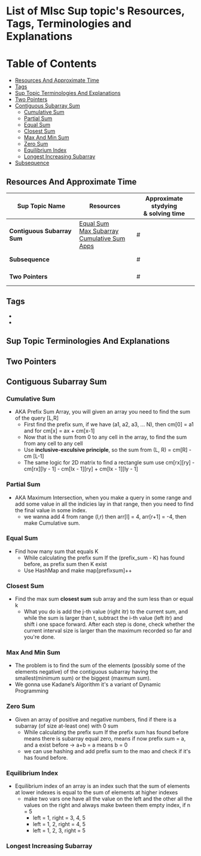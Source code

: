 # List of MIsc Sup topic's Resources, Tags, Terminologies and Explanations 

Table of Contents
================= 

- [Resources And Approximate Time](#resources-and-approximate-time)
- [Tags](#tags)
- [Sup Topic Terminologies And Explanations](#sup-topic-terminologies-and-explanations)
- [Two Pointers](#two-pointers)
- [Contiguous Subarray Sum](#contiguous-subaaray-sum)
  * [Cumulative Sum](#cumulative-sum)
  * [Partial Sum](#partial-sum)
  * [Equal Sum](#equal-sum)
  * [Closest Sum](#closest-sum)
  * [Max And Min Sum](#max-and-min-sum)
  * [Zero Sum](#zero-sum)
  * [Equilibrium Index](#equilibrium-index)
  * [Longest Increasing Subarray](#longest-increasing-subarray)
- [Subsequence](#subsequence)
   
   

## Resources And Approximate Time

Sup Topic Name   | Resources   | Approximate stydying <br> & solving time
-------------| -------------   |-------------   
**Contiguous Subarray Sum**|[Equal Sum](https://leetcode.com/problems/subarray-sum-equals-k/solution/)<br>[Max Subarray](https://en.wikipedia.org/wiki/Maximum_subarray_problem)<br> [Cumulative Sum Apps](https://www.geeksforgeeks.org/prefix-sum-array-implementation-applications-competitive-programming/)<br>| #
**Subsequence**|[]()<br>[]()<br> | #
**Two Pointers**|[]()<br>[]()<br> | #

## Tags
-
-

## Sup Topic Terminologies And Explanations
## Two Pointers
## Contiguous Subarray Sum
### Cumulative Sum
- AKA Prefix Sum Array, you will given an array you need to find the sum of the query [L,R]
  - First find the prefix sum, if we have (a1, a2, a3, ... N), then cm[0] = a1 and for cm[x] = ax + cm[x-1]
  - Now that is the sum from 0 to any cell in the array, to find the sum from any cell to any cell
  - Use **inclusive-exculsive principle**, so the sum from (L, R) = cm[R] - cm [L-1]
  - The same logic for 2D matrix to find a rectangle sum use cm[rx][ry] - cm[rx][ly - 1] - cm[lx - 1][ry] + cm[lx - 1][ly - 1]
### Partial Sum
- AKA Maximum Intersection, when you make a query in some range and add some value in all the indicies lay in that range, then you need to find the final value in some index.
   - we wanna add 4 from range (l,r) then arr[l] = 4, arr[r+1] = -4, then make Cumulative sum.

### Equal Sum
- Find how many sum that equals K
  - While calculating the prefix sum If the (prefix_sum - K) has found before, as prefix sum then K exist
  - Use HashMap and make map[prefixsum]++
### Closest Sum
- Find the max sum **closest sum** sub array and the sum less than or equal k
  - What you do is add the j-th value (right itr) to the current sum, and while the sum is larger than t, subtract the i-th value (left itr) and shift i one space forward. After each step is done, check whether the current interval size is larger than the maximum recorded so far and you're done.
### Max And Min Sum
- The problem is to find the sum of the elements (possibly some of the elements negative) of the contiguous subarray having the smallest(minimum sum) or the biggest (maxmum sum).
- We gonna use Kadane’s Algorithm it's a variant of Dynamic Programming
### Zero Sum
- Given an array of positive and negative numbers, find if there is a subarray (of size at-least one) with 0 sum
  - While calculating the prefix sum If the prefix sum has found before means there is subarray equal zero, means if 
  now prefix sum = a, and a exist before -> a+b = a means b = 0
  -  we can use hashing and add prefix sum to the mao and check if it's has found before.
### Equilibrium Index
- Equilibrium index of an array is an index such that the sum of elements at lower indexes is equal to the sum of elements at higher indexes
  - make two vars one have all the value on the left and the other all the values on the right and always make bwteen them empty index, if n = 5
     - left = 1, right = 3, 4, 5
     - left = 1, 2, right = 4, 5
     - left = 1, 2, 3, right = 5
### Longest Increasing Subarray
